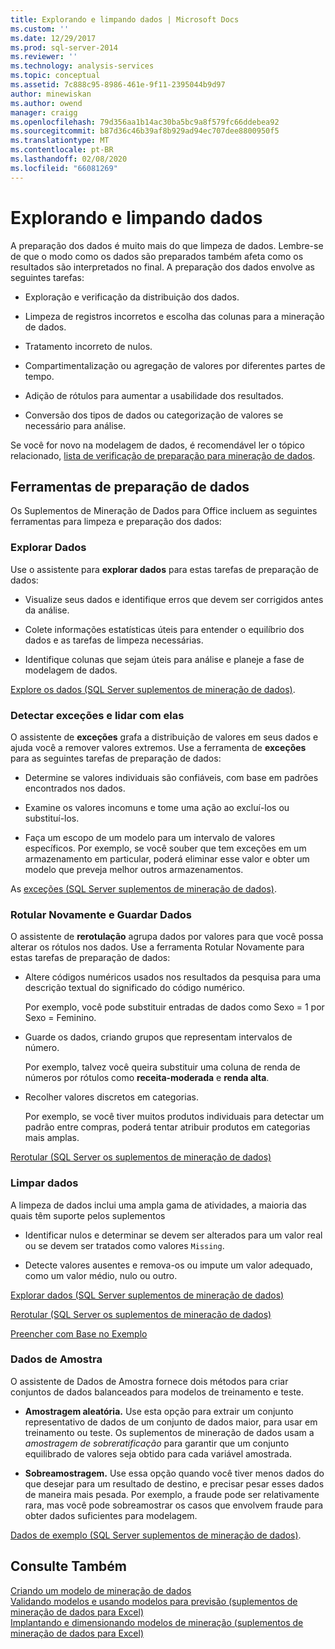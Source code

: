 ```yaml
---
title: Explorando e limpando dados | Microsoft Docs
ms.custom: ''
ms.date: 12/29/2017
ms.prod: sql-server-2014
ms.reviewer: ''
ms.technology: analysis-services
ms.topic: conceptual
ms.assetid: 7c888c95-8986-461e-9f11-2395044b9d97
author: minewiskan
ms.author: owend
manager: craigg
ms.openlocfilehash: 79d356aa1b14ac30ba5bc9a8f579fc66ddebea92
ms.sourcegitcommit: b87d36c46b39af8b929ad94ec707dee8800950f5
ms.translationtype: MT
ms.contentlocale: pt-BR
ms.lasthandoff: 02/08/2020
ms.locfileid: "66081269"
---
```

# <a name="exploring-and-cleaning-data"></a>Explorando e limpando dados
  A preparação dos dados é muito mais do que limpeza de dados. Lembre-se de que o modo como os dados são preparados também afeta como os resultados são interpretados no final. A preparação dos dados envolve as seguintes tarefas:  
  
-   Exploração e verificação da distribuição dos dados.  
  
-   Limpeza de registros incorretos e escolha das colunas para a mineração de dados.  
  
-   Tratamento incorreto de nulos.  
  
-   Compartimentalização ou agregação de valores por diferentes partes de tempo.  
  
-   Adição de rótulos para aumentar a usabilidade dos resultados.  
  
-   Conversão dos tipos de dados ou categorização de valores se necessário para análise.  
  
 Se você for novo na modelagem de dados, é recomendável ler o tópico relacionado, [lista de verificação de preparação para mineração de dados](checklist-of-preparation-for-data-mining.md).  
  
## <a name="data-preparation-tools"></a>Ferramentas de preparação de dados  
 Os Suplementos de Mineração de Dados para Office incluem as seguintes ferramentas para limpeza e preparação dos dados:  
  
### <a name="explore-data"></a>Explorar Dados  
 Use o assistente para **explorar dados** para estas tarefas de preparação de dados:  
  
-   Visualize seus dados e identifique erros que devem ser corrigidos antes da análise.  
  
-   Colete informações estatísticas úteis para entender o equilíbrio dos dados e as tarefas de limpeza necessárias.  
  
-   Identifique colunas que sejam úteis para análise e planeje a fase de modelagem de dados.  
  
 [Explore os dados &#40;SQL Server suplementos de mineração de dados&#41;](explore-data-sql-server-data-mining-add-ins.md).  
  
### <a name="detect-and-handle-outliers"></a>Detectar exceções e lidar com elas  
 O assistente de **exceções** grafa a distribuição de valores em seus dados e ajuda você a remover valores extremos. Use a ferramenta de **exceções** para as seguintes tarefas de preparação de dados:  
  
-   Determine se valores individuais são confiáveis, com base em padrões encontrados nos dados.  
  
-   Examine os valores incomuns e tome uma ação ao excluí-los ou substituí-los.  
  
-   Faça um escopo de um modelo para um intervalo de valores específicos. Por exemplo, se você souber que tem exceções em um armazenamento em particular, poderá eliminar esse valor e obter um modelo que preveja melhor outros armazenamentos.  
  
 As [exceções &#40;SQL Server suplementos de mineração de dados&#41;](outliers-sql-server-data-mining-add-ins.md).  
  
### <a name="relabel-and-bin-data"></a>Rotular Novamente e Guardar Dados  
 O assistente de **rerotulação** agrupa dados por valores para que você possa alterar os rótulos nos dados. Use a ferramenta Rotular Novamente para estas tarefas de preparação de dados:  
  
-   Altere códigos numéricos usados nos resultados da pesquisa para uma descrição textual do significado do código numérico.  
  
     Por exemplo, você pode substituir entradas de dados como Sexo = 1 por Sexo = Feminino.  
  
-   Guarde os dados, criando grupos que representam intervalos de número.  
  
     Por exemplo, talvez você queira substituir uma coluna de renda de números por rótulos como **receita-moderada** e **renda alta**.  
  
-   Recolher valores discretos em categorias.  
  
     Por exemplo, se você tiver muitos produtos individuais para detectar um padrão entre compras, poderá tentar atribuir produtos em categorias mais amplas.  
  
 [Rerotular &#40;SQL Server os suplementos de mineração de dados&#41;](relabel-sql-server-data-mining-add-ins.md)  
  
### <a name="cleanse-data"></a>Limpar dados  
 A limpeza de dados inclui uma ampla gama de atividades, a maioria das quais têm suporte pelos suplementos  
  
-   Identificar nulos e determinar se devem ser alterados para um valor real ou se devem ser tratados como valores `Missing`.  
  
-   Detecte valores ausentes e remova-os ou impute um valor adequado, como um valor médio, nulo ou outro.  
  
 [Explorar dados &#40;SQL Server suplementos de mineração de dados&#41;](explore-data-sql-server-data-mining-add-ins.md)  
  
 [Rerotular &#40;SQL Server os suplementos de mineração de dados&#41;](relabel-sql-server-data-mining-add-ins.md)  
  
 [Preencher com Base no Exemplo](fill-from-example-table-analysis-tools-for-excel.md)  
  
### <a name="sample-data"></a>Dados de Amostra  
 O assistente de Dados de Amostra fornece dois métodos para criar conjuntos de dados balanceados para modelos de treinamento e teste.  
  
-   **Amostragem aleatória.** Use esta opção para extrair um conjunto representativo de dados de um conjunto de dados maior, para usar em treinamento ou teste. Os suplementos de mineração de dados usam a *amostragem de sobreratificação* para garantir que um conjunto equilibrado de valores seja obtido para cada variável amostrada.  
  
-   **Sobreamostragem.** Use essa opção quando você tiver menos dados do que desejar para um resultado de destino, e precisar pesar esses dados de maneira mais pesada. Por exemplo, a fraude pode ser relativamente rara, mas você pode sobreamostrar os casos que envolvem fraude para obter dados suficientes para modelagem.  
  
 [Dados de exemplo &#40;SQL Server suplementos de mineração de dados&#41;](sample-data-sql-server-data-mining-add-ins.md).  
  
## <a name="see-also"></a>Consulte Também  
 [Criando um modelo de mineração de dados](creating-a-data-mining-model.md)   
 [Validando modelos e usando modelos para previsão &#40;suplementos de mineração de dados para Excel&#41;](validating-models-and-using-models-for-prediction-data-mining-add-ins-for-excel.md)   
 [Implantando e dimensionando modelos de mineração &#40;suplementos de mineração de dados para Excel&#41;](deploying-and-scaling-mining-models-data-mining-add-ins-for-excel.md)  
  
  
